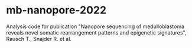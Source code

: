# mb-nanopore-2022
Analysis code for publication "Nanopore sequencing of medulloblastoma reveals novel somatic rearrangement patterns and epigenetic signatures", Rausch T., Snajder R. et al.
